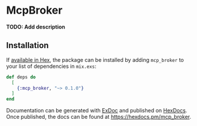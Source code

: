 # McpBroker

**TODO: Add description**

## Installation

If [available in Hex](https://hex.pm/docs/publish), the package can be installed
by adding `mcp_broker` to your list of dependencies in `mix.exs`:

```elixir
def deps do
  [
    {:mcp_broker, "~> 0.1.0"}
  ]
end
```

Documentation can be generated with [ExDoc](https://github.com/elixir-lang/ex_doc)
and published on [HexDocs](https://hexdocs.pm). Once published, the docs can
be found at <https://hexdocs.pm/mcp_broker>.

